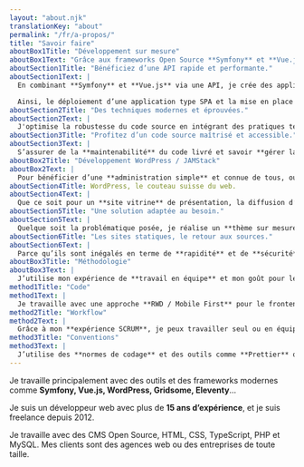 ```yaml
---
layout: "about.njk"
translationKey: "about"
permalink: "/fr/a-propos/"
title: "Savoir faire"
aboutBox1Title: "Développement sur mesure"
aboutBox1Text: "Grâce aux frameworks Open Source **Symfony** et **Vue.js**, je permets à mes clients la mise en place de solutions **performantes, maîtrisées et modernes**."
aboutSection1Title: "Bénéficiez d’une API rapide et performante."
aboutSection1Text: |
  En combinant **Symfony** et **Vue.js** via une API, je crée des applications dynamiques qui communiquent efficacement. Que ce soit pour des interfaces web, des applications mobiles ou l'intégration avec des APIs tierces, cette approche offre une flexibilité optimale.

  Ainsi, le déploiement d’une application type SPA et la mise en place de composants réutilisables devient rapide et simple. Vous bénéficiez ainsi d'une **expérience utilisateur fluide** et d'une **gestion de projet** plus efficace.
aboutSection2Title: "Des techniques modernes et éprouvées."
aboutSection2Text: |
  J'optimise la robustesse du code source en intégrant des pratiques telles que la mise en place de **tests unitaires** et l'utilisation de **TypeScript**. Cette approche assure un déploiement sans souci, minimisant les effets de bords et les régressions. Ainsi, votre projet bénéficie d'une **base solide**, favorisant la **tranquillité d'esprit** lors des mises en production.
aboutSection3Title: "Profitez d’un code source maîtrisé et accessible."
aboutSection3Text: |
  S’assurer de la **maintenabilité** du code livré et savoir **gérer la dette technique** sont des problématiques cruciales. C’est la raison pour laquelle j’opte pour des systèmes **Open Source** qui offrent une pérennité, soutenue par une base solide de contributions communautaires, grâce à des mises à jour **fréquentes et vérifiées**. Ainsi, le déploiement de votre code applicatif s'accompagne d'une assurance de durabilité.
aboutBox2Title: "Développement WordPress / JAMStack"
aboutBox2Text: |
  Pour bénéficier d’une **administration simple** et connue de tous, ou pour des projets nécessitants un **maximum de vitesse** d’exécution, j’utilise **WordPress** et la **JAMStack**.
aboutSection4Title: WordPress, le couteau suisse du web.
aboutSection4Text: |
  Que ce soit pour un **site vitrine** de présentation, la diffusion d’actualités via **un blog**, ou un système de **réservation en ligne**, la réputation de WordPress n’est plus à faire. Grâce à son **interface d’administration simple**, vous serez à même de prendre en main votre site internet en toute autonomie.
aboutSection5Title: "Une solution adaptée au besoin."
aboutSection5Text: |
  Quelque soit la problématique posée, je réalise un **thème sur mesure** qui répond au plus près au besoin exprimé. La mise à jour du site s’en retrouve facilitée, et cela permet de suivre au mieux les nouvelles versions du core WordPress et des plugins utilisés.
aboutSection6Title: "Les sites statiques, le retour aux sources."
aboutSection6Text: |
  Parce qu’ils sont inégalés en terme de **rapidité** et de **sécurité**, j’utilise des **générateurs de sites statiques** pour proposer des solutions qui permettent de déployer des sites rapidement, tout en bénéficiant d’une souplesse de mise à jour et de maintenabilité. Grâce à **Gridsome** ou **Eleventy**, il est possible de mettre en ligne de manière fluide et à faible coût un site internet rapide, flexible et extrêmement léger.
aboutBox3Title: "Méthodologie"
aboutBox3Text: |
  J’utilise mon expérience de **travail en équipe** et mon goût pour les **méthodes de productivité** efficaces pour déployer un code robuste, souple à prendre en main, et maintenable.
method1Title: "Code"
method1Text: |
  Je travaille avec une approche **RWD / Mobile First** pour le frontend. J’assure la solidité de mon code grâce aux **tests unitaires**. En équipe, j'aide aux PR et à la **revue de code**.
method2Title: "Workflow"
method2Text: |
  Grâce à mon **expérience SCRUM**, je peux travailler seul ou en équipe. Je peux aussi mettre en place un flux de travail en **Intégration Continue** qui aide à prévenir des régressions.
method3Title: "Conventions"
method3Text: |
  J’utilise des **normes de codage** et des outils comme **Prettier** ou **PHPCS** afin de livrer du code répondant aux standards et avec un haut taux de **maintenabilité**.
---
```

Je travaille principalement avec des outils et des frameworks modernes comme **Symfony, Vue.js, WordPress, Gridsome, Eleventy**...

Je suis un développeur web avec plus de **15 ans d’expérience**, et je suis freelance depuis 2012.

Je travaille avec des CMS Open Source, HTML, CSS, TypeScript, PHP et MySQL. Mes clients sont des agences web ou des entreprises de toute taille.
